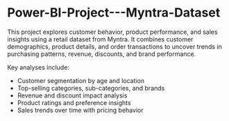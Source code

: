 # Power-BI-Project---Myntra-Dataset
This project explores customer behavior, product performance, and sales insights using a retail dataset from Myntra. It combines customer demographics, product details, and order transactions to uncover trends in purchasing patterns, revenue, discounts, and brand performance.

Key analyses include:
* Customer segmentation by age and location
* Top-selling categories, sub-categories, and brands
* Revenue and discount impact analysis
* Product ratings and preference insights
* Sales trends over time with pricing behavior
